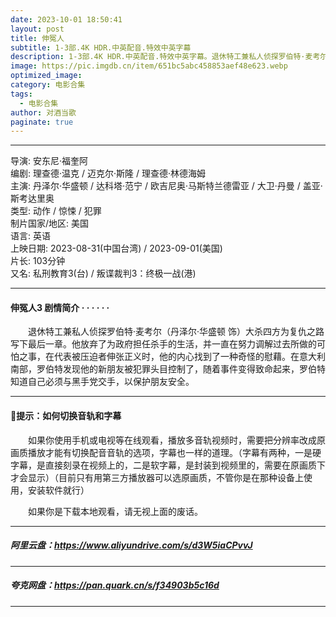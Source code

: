```yaml
---
date: 2023-10-01 18:50:41
layout: post
title: 伸冤人
subtitle: 1-3部.4K HDR.中英配音.特效中英字幕
description: 1-3部.4K HDR.中英配音.特效中英字幕。退休特工兼私人侦探罗伯特·麦考尔大杀四方为复仇之路写下最后一章。他放弃了为政府担任杀手的生活，并一直在努力调解过去所做的可怕之事，在代表被压迫者伸张正义时，他的内心找到了一种奇怪的慰藉......
image: https://pic.imgdb.cn/item/651bc5abc458853aef48e623.webp
optimized_image: 
category: 电影合集
tags:
  - 电影合集
author: 对酒当歌
paginate: true
---
```


---

导演: 安东尼·福奎阿  
编剧: 理查德·温克 / 迈克尔·斯隆 / 理查德·林德海姆  
主演: 丹泽尔·华盛顿 / 达科塔·范宁 / 欧吉尼奥·马斯特兰德雷亚 / 大卫·丹曼 / 盖亚·斯考达里奥  
类型: 动作 / 惊悚 / 犯罪  
制片国家/地区: 美国  
语言: 英语  
上映日期: 2023-08-31(中国台湾) / 2023-09-01(美国)  
片长: 103分钟  
又名: 私刑教育3(台) / 叛谍裁判3：终极一战(港)  

---

#### 伸冤人3 剧情简介 · · · · · ·

　　退休特工兼私人侦探罗伯特·麦考尔（丹泽尔·华盛顿 饰）大杀四方为复仇之路写下最后一章。他放弃了为政府担任杀手的生活，并一直在努力调解过去所做的可怕之事，在代表被压迫者伸张正义时，他的内心找到了一种奇怪的慰藉。在意大利南部，罗伯特发现他的新朋友被犯罪头目控制了，随着事件变得致命起来，罗伯特知道自己必须与黑手党交手，以保护朋友安全。

---

#### 🔔提示：如何切换音轨和字幕

　　如果你使用手机或电视等在线观看，播放多音轨视频时，需要把分辨率改成原画质播放才能有切换配音音轨的选项，字幕也一样的道理。（字幕有两种，一是硬字幕，是直接刻录在视频上的，二是软字幕，是封装到视频里的，需要在原画质下才会显示）（目前只有用第三方播放器可以选原画质，不管你是在那种设备上使用，安装软件就行）

　　如果你是下载本地观看，请无视上面的废话。

---

##### 阿里云盘：<https://www.aliyundrive.com/s/d3W5iaCPvvJ>

---

##### 夸克网盘：<https://pan.quark.cn/s/f34903b5c16d>

---
